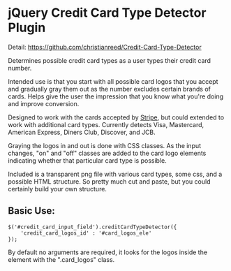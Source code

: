 jQuery Credit Card Type Detector Plugin
=======================================

Detail: https://github.com/christianreed/Credit-Card-Type-Detector

Determines possible credit card types as a user types their credit card number.

Intended use is that you start with all possible card logos that you accept and 
gradually gray them out as the number excludes certain brands of cards. Helps give 
the user the impression that you know what you're doing and improve conversion.

Designed to work with the cards accepted by [Stripe](http://stripe.com), but could
extended to work with additional card types. Currently detects Visa, Mastercard,
American Express, Diners Club, Discover, and JCB.

Graying the logos in and out is done with CSS classes. As the input changes, "on"
and "off" classes are added to the card logo elements indicating whether that
particular card type is possible.

Included is a transparent png file with various card types, some css, and a
possible HTML structure. So pretty much cut and paste, but you could certainly
build your own structure.

Basic Use:
----------

    $('#credit_card_input_field').creditCardTypeDetector({
        'credit_card_logos_id' : '#card_logos_ele'
    });

By default no arguments are required, it looks for the logos inside the element
with the ".card_logos" class.